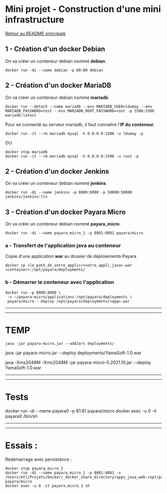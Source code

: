 # Mini projet - Construction d'une mini infrastructure

[Retour au README principale](../../)

## 1 - Création d'un docker Debian

On va créer un conteneur debian nommé **debian**.

```
docker run -di --name debian -p 80:80 debian
```

## 2 - Création d'un docker MariaDB

On va créer un conteneur debian nommé **mariadb**.

```
docker run --detach --name mariadb --env MARIADB_USER=ldumay --env MARIADB_PASSWORD=test --env MARIADB_ROOT_PASSWORD=root -p 3306:3306 mariadb:latest
```

Pour se connecté au serveur mariadb, il faut connaitre l'**IP du conteneur**.

```
docker run -it --rm mariadb mysql -h 0.0.0.0:3306 -u ldumay -p
```

OU

```
docker stop mariadb
docker run -it --rm mariadb mysql -h 0.0.0.0:3306 -u root -p
```

## 2 - Création d'un docker Jenkins

On va créer un conteneur debian nommé **jenkins**.

```
docker run -di --name jenkins -p 8080:8080 -p 50000:50000 jenkins/jenkins:lts
```

## 3 - Création d'un docker Payara Micro

On va créer un conteneur debian nommé **payara_micro**.

```
docker run -di --name payara_micro_1 -p 8081:8081 payara/micro
```

### a - Transfert de l'application java au conteneur

Copie d'une application **war** au dossier de déploiements Payara

```
docker cp <le_path_de_votre_appli>/<votre_appli_java>.war <container>:/opt/payara/deployments/
```

### b - Démarrer le conteneur avec l'application

```
docker run -p 8080:8080 \
 -v ~/payara-micro/applications:/opt/payara/deployments \
 payara/micro --deploy /opt/payara/deployments/<app>.war
```

---
---

# TEMP

```
java -jar payara-micro.jar --addJars deployments/
```

java -jar payara-micro.jar --deploy deployments/YamaSoft-1.0.war

java -Xms2048M -Xmx2048M -jar payara-micro-5.2021.10.jar --deploy YamaSoft-1.0.war

---
---

# Tests

docker run -di --name payara0 -p 81:81 payara/micro
docker exec -u 0 -it payara0 /bin/sh

---
---

# Essais :

Redémarrage avec persistance :

```
docker stop payara_micro_1
docker run -di --name payara_micro_1 -p 8081:8081 -v /Users/mtl/Projets/Docker/_docker_share_directory/apps_java_web:/opt/payara/deployments payara/micro
docker exec -u 0 -it payara_micro_1 sh 
```